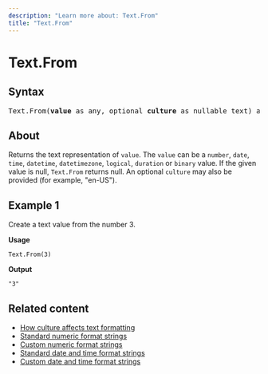```yaml
---
description: "Learn more about: Text.From"
title: "Text.From"
---
```

# Text.From

## Syntax

<pre>
Text.From(<b>value</b> as any, optional <b>culture</b> as nullable text) as nullable text
</pre>
  
## About

Returns the text representation of `value`. The `value` can be a `number`, `date`, `time`, `datetime`, `datetimezone`, `logical`, `duration` or `binary` value. If the given value is null, `Text.From` returns null. An optional `culture` may also be provided (for example, "en-US").

## Example 1

Create a text value from the number 3.

**Usage**

```powerquery-m
Text.From(3)
```

**Output**

`"3"`

## Related content

* [How culture affects text formatting](how-culture-affects-text-formatting.md)
* [Standard numeric format strings](standard-numeric-format-strings.md)
* [Custom numeric format strings](custom-numeric-format-strings.md)
* [Standard date and time format strings](standard-date-and-time-format-strings.md)
* [Custom date and time format strings](custom-date-and-time-format-strings.md)
